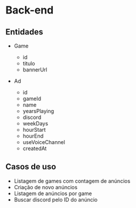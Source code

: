 # Back-end

## Entidades
- Game
  - id
  - titulo
  - bannerUrl

- Ad
  - id
  - gameId
  - name
  - yearsPlaying
  - discord
  - weekDays
  - hourStart
  - hourEnd
  - useVoiceChannel
  - createdAt

## Casos de uso
- Listagem de games com contagem de anúncios
- Criação de novo anúncios
- Listagem de anúncios por game
- Buscar discord pelo ID do anúncio